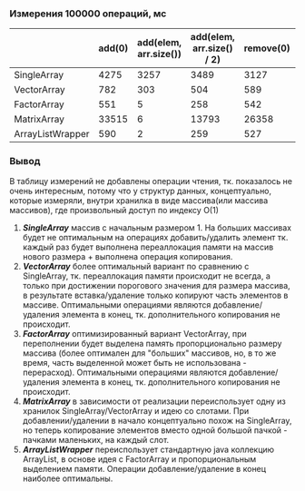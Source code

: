 ### Измерения 100000 операций, мс

|                  | add(0) | add(elem, arr.size()) | add(elem, arr.size() / 2) | remove(0) | remove(data.size() - 1) |
|------------------|--------|-----------------------|---------------------------|-----------|-------------------------|
| SingleArray      | 4275   | 3257                  | 3489                      | 3127      | 2132                    |
| VectorArray      | 782    | 303                   | 504                       | 589       | 7                       |
| FactorArray      | 551    | 5                     | 258                       | 542       | 5                       |
| MatrixArray      | 33515  | 6                     | 13793                     | 26358     | 10                      |
| ArrayListWrapper | 590    | 2                     | 259                       | 527       | 2                       |

### Вывод
В таблицу измерений не добавлены операции чтения, тк. показалось не очень интересным, потому что у структур данных, концептуально, которые измеряли, внутри хранилка в виде массива(или массива массивов), где произвольный доступ по индексу O(1)

1. ***SingleArray*** массив с начальным размером 1. На больших массивах будет не оптимальным на операциях добавить/удалить элемент тк. каждый раз будет выполнена переаллокация памяти на массив нового размера + выполнена операция копирования.
2. ***VectorArray*** более оптимальный вариант по сравнению с SingleArray, тк. переаллокация памяти происходит не всегда, а только при достижении порогового значения для размера массива, в результате вставка/удаление только копируют часть элементов в массиве. Оптимальными операциями являются добавление/удаления элемента в конец, тк. дополнительного копирования не происходит.
3. ***FactorArray*** оптимизированный вариант VectorArray, при переполнении будет выделена память пропорционально размеру массива (более оптимален для "больших" массивов, но, в то же время, часть выделенной может быть не использована - перерасход). Оптимальными операциями являются добавление/удаления элемента в конец, тк. дополнительного копирования не происходит.
4. ***MatrixArray*** в зависимости от реализации переиспользует одну из хранилок SingleArray/VectorArray и идею со слотами. При добавлении/удалении в начало концептуально похож на SingleArray, но теперь копирование элементов вместо одной большой пачкой - пачками маленьких, на каждый слот.
5. ***ArrayListWrapper*** переиспользует стандартную java коллекцию ArrayList, в основе идея с FactorArray и пропорциональным выделением памяти. Операции добавление/удаление в конец наиболее оптимальны.
